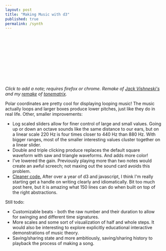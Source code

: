 ```yaml
---
layout: post
title: "Making Music with d3"
published: true
permalink: /synth
---
```


<svg id='synth'></svg>
<div id='synthSliders'></div>

*Click to add a note; requires firefox or chrome. Remake of [Jack Vishneski's](http://umn.academia.edu/JackVishneski) and my [remake](http://www.roadtolarissa.com/synth-scales/) of [tonematrix](http://tonematrix.audiotool.com/).*

Polar coordinates are pretty cool for displaying looping music! The music actually loops and larger boxes produce lower pitches, just like they do in real life. Other, smaller improvements:

- Log scaled sliders allow for finer control of large and small values. Going up or down an octave sounds like the same distance to our ears, but on a linear scale 220 Hz is four times closer to 440 Hz than 880 Hz. With bigger ranges, most of the smaller interesting values cluster together on a linear slider.
- Double and triple clicking produce replaces the default square waveform with saw and triangle waveforms. And adds more color!
- I've lowered the gain. Previously playing more than two notes would create an awful screech; not maxing out the sound card avoids this problem.
- [Cleaner code.](https://github.com/1wheel/roadtolarissa/blob/master/source/javascripts/posts/synthScale.js) After over a year of d3 and javascript, I think I'm really starting get a handle on writing clearly and idiomatically. Bit too much post here, but it is amazing what 150 lines can do when built on top of the right abstractions.

Still todo:

- Customizable beats - both the raw number and their duration to allow for swinging and different time signatures.
- More scales and some sort of visualization of half and whole steps. It would also be interesting to explore explicitly educational interactive demonstrations of music theory.
- Saving/sharing state and more ambitiously, saving/sharing history to playback the process of making a song.  

<script src="/javascripts/libs/d3.3.13.js" type="text/javascript"></script>
<script src="/javascripts/posts/synthScale.js" type="text/javascript"></script>
